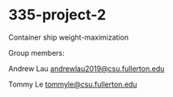 # 335-project-2
Container ship weight-maximization

Group members:

Andrew Lau andrewlau2019@csu.fullerton.edu

Tommy Le tommyle@csu.fullerton.edu
